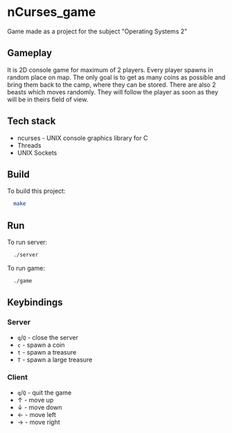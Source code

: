 # nCurses_game

Game made as a project for the subject "Operating Systems 2"

## Gameplay

It is 2D console game for maximum of 2 players. Every player spawns in random place on map. The only goal is to get as many coins as possible and bring them back to the camp, where they can be stored. There are also 2 beasts which moves randomly. They will follow the player as soon as they will be in theirs field of view.

## Tech stack

- ncurses - UNIX console graphics library for C
- Threads
- UNIX Sockets

## Build

To build this project:
```bash
  make
```

## Run

To run server:

```bash
  ./server
```

To run game:

```bash
  ./game
```
## Keybindings

### Server

- `q`/`Q` - close the server
- `c` - spawn a coin
- `t` - spawn a treasure
- `T` - spawn a large treasure

### Client

- `q`/`Q` - quit the game
- &uarr; - move up
- &darr; - move down
- &larr; - move left
- &rarr; - move right
